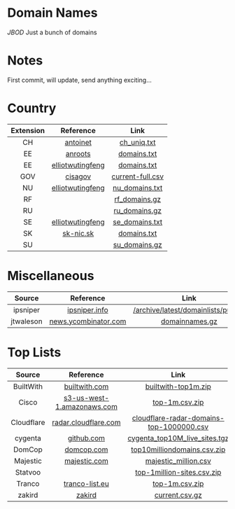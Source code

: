# Domain Names
*JBOD* Just a bunch of domains

# Notes
First commit, will update, send anything exciting...

# Country
| Extension | Reference | Link |
|:---:|:---:|:---:|
| CH | [antoinet](https://github.com/antoinet/chzone) | [ch_uniq.txt](https://raw.githubusercontent.com/antoinet/chzone/main/ch_uniq.txt) |
| EE | [anroots](https://github.com/anroots/ee-domains) | [domains.txt](https://raw.githubusercontent.com/anroots/ee-domains/master/public/lists/domains.txt) |
| EE | [elliotwutingfeng](https://github.com/elliotwutingfeng/EstonianInternetFoundationDomains) | [domains.txt](https://raw.githubusercontent.com/elliotwutingfeng/EstonianInternetFoundationDomains/main/domains.txt) |
| GOV | [cisagov](https://github.com/cisagov/dotgov-data) | [current-full.csv](https://raw.githubusercontent.com/cisagov/dotgov-data/main/current-full.csv) |
| NU | [elliotwutingfeng](https://github.com/elliotwutingfeng/InternetstiftelsenDomains) | [nu_domains.txt](https://raw.githubusercontent.com/elliotwutingfeng/InternetstiftelsenDomains/main/nu_domains.txt) |
| RF | | [rf_domains.gz](https://partner.r01.ru/zones/rf_domains.gz) |
| RU | | [ru_domains.gz](https://partner.r01.ru/zones/ru_domains.gz) |
| SE | [elliotwutingfeng](https://github.com/elliotwutingfeng/InternetstiftelsenDomains) | [se_domains.txt](https://raw.githubusercontent.com/elliotwutingfeng/InternetstiftelsenDomains/main/se_domains.txt) |
| SK | [sk-nic.sk](https://sk-nic.sk/en/home/) | [domains.txt](https://sk-nic.sk/subory/domains.txt) |
| SU | | [su_domains.gz](https://partner.r01.ru/zones/su_domains.gz) |

# Miscellaneous
| Source | Reference | Link |
|:---:|:---:|:---:|
| ipsniper | [ipsniper.info](https://ipsniper.info) | [/archive/latest/domainlists/public/](https://ipsniper.info/archive/latest/domainlists/public/) |
| jtwaleson | [news.ycombinator.com](https://news.ycombinator.com/item?id=10368935) | [domainnames.gz](https://all-certificates.s3.amazonaws.com/domainnames.gz) |

# Top Lists
| Source | Reference | Link |
|:---:|:---:|:---:|
| BuiltWith | [builtwith.com](https://builtwith.com/top-1m) | [builtwith-top1m.zip](https://builtwith.com/dl/builtwith-top1m.zip) |
| Cisco | [s3-us-west-1.amazonaws.com](https://s3-us-west-1.amazonaws.com/umbrella-static/index.html) | [top-1m.csv.zip](http://s3-us-west-1.amazonaws.com/umbrella-static/top-1m.csv.zip) |
| Cloudflare | [radar.cloudflare.com](https://radar.cloudflare.com) | [cloudflare-radar-domains-top-1000000.csv](https://radar.cloudflare.com/charts/LargerTopDomainsTable/attachment?id=525&top=1000000) |
| cygenta | [github.com](https://github.com/cygenta/top10million) | [cygenta_top10M_live_sites.tgz](https://raw.githubusercontent.com/cygenta/top10million/main/cygenta_top10M_live_sites.tgz) |
| DomCop | [domcop.com](https://www.domcop.com/top-10-million-websites) | [top10milliondomains.csv.zip](https://www.domcop.com/files/top/top10milliondomains.csv.zip) |
| Majestic | [majestic.com](https://majestic.com/reports/majestic-million) | [majestic_million.csv](https://downloads.majestic.com/majestic_million.csv) |
| Statvoo |  | [top-1million-sites.csv.zip](https://statvoo.com/dl/top-1million-sites.csv.zip) |
| Tranco | [tranco-list.eu](https://tranco-list.eu) | [top-1m.csv.zip](https://tranco-list.eu/top-1m.csv.zip) |
| zakird | [zakird](https://github.com/zakird/crux-top-lists) | [current.csv.gz](https://raw.githubusercontent.com/zakird/crux-top-lists/main/data/global/current.csv.gz) |
